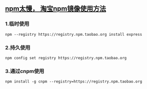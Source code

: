 ## [npm太慢， 淘宝npm镜像使用方法](https://blog.csdn.net/quuqu/article/details/64121812)

### 1.临时使用

```
npm --registry https://registry.npm.taobao.org install express
```

### 2.持久使用

```
npm config set registry https://registry.npm.taobao.org
```

### 3.通过cnpm使用

```
npm install -g cnpm --registry=https://registry.npm.taobao.org
```

